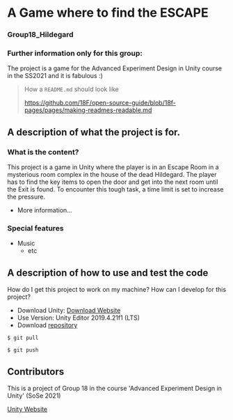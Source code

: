 # A Game where to find the ESCAPE
### Group18_Hildegard
### Further information only for this group:
The project is a game for the Advanced Experiment Design in Unity course in the SS2021 and it is fabulous :)

> How a `README.md` should look like
>
> https://github.com/18F/open-source-guide/blob/18f-pages/pages/making-readmes-readable.md

## A description of what the project is for.
### What is the content?
This project is a game in Unity where the player is in an Escape Room in a mysterious room complex in the house of the dead Hildegard.
The player has to find the key items to open the door and get into the next room until 
the Exit is found.
To encounter this tough task, a time limit is set to increase the pressure.

* More information...

### Special features

* Music
    * etc 



## A description of how to use and test the code
How do I get this project to work on my machine? How can I develop for this project?

* Download Unity: [Download Website](https://unity3d.com/de/get-unity/download)
* Use Version: Unity Editor 2019.4.21f1 (LTS)
* Download [repository](https://github.com/DanielAlmes/Group18_Hildegard)

```shell
$ git pull
```

```shell
$ git push
```

## Contributors
This is a project of Group 18 in the course 'Advanced Experiment Design in Unity' (SoSe 2021)

[Unity Website](https://unity.com/de)